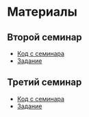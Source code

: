 # Материалы

## Второй семинар

+ [Код с семинара](https://github.com/n-popov/dasr-2022/blob/master/second_semester/second)
+ [Задание](https://n-popov.github.io/work/seminars/dasr/third_hw.html)

## Третий семинар

+ [Код с семинара](https://github.com/n-popov/dasr-2022/blob/master/second_semester/third)
+ [Задание](https://n-popov.github.io/work/seminars/dasr/second_hw.html)
